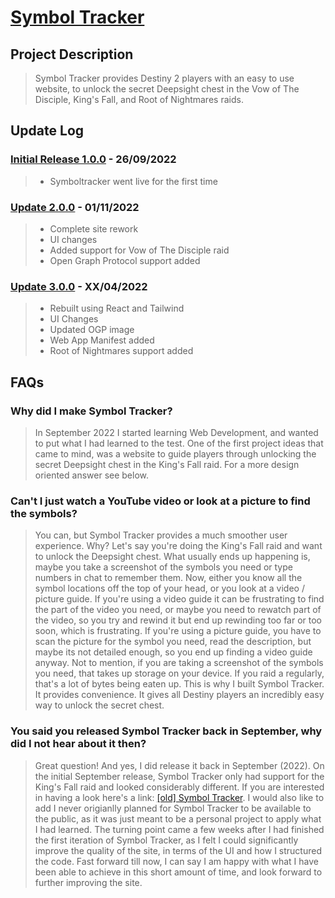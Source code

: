 # [Symbol Tracker](https://symboltracker.net)

## Project Description
> Symbol Tracker provides Destiny 2 players with an easy to use website, to unlock the secret Deepsight chest in the Vow of The Disciple, King's Fall, and Root of Nightmares raids.

## Update Log

### [Initial Release 1.0.0](https://astral-lab.github.io/Symbol-Tracker-V1/) - 26/09/2022 
> * Symboltracker went live for the first time

### [Update 2.0.0](https://astral-lab.github.io/Symbol_Tracker/) - 01/11/2022
> * Complete site rework
> * UI changes
> * Added support for Vow of The Disciple raid
> * Open Graph Protocol support added

### [Update 3.0.0](https://symboltracker.net) - XX/04/2022
> * Rebuilt using React and Tailwind
> * UI Changes
> * Updated OGP image
> * Web App Manifest added
> * Root of Nightmares support added

## FAQs

### Why did I make Symbol Tracker?
> In September 2022 I started learning Web Development, and wanted to put what I had learned to the test. 
> One of the first project ideas that came to mind, was a website to guide players through unlocking the 
> secret Deepsight chest in the King's Fall raid. For a more design oriented answer see below.

### Can't I just watch a YouTube video or look at a picture to find the symbols?
> You can, but Symbol Tracker provides a much smoother user experience. Why? Let's say you're doing the King's Fall raid and want to unlock the Deepsight chest.
What usually ends up happening is, maybe you take a screenshot of the symbols you need or type numbers in chat to remember them. Now, either you know all the 
symbol locations off the top of your head, or you look at a video / picture guide. If you're using a video guide it can be frustrating to find the part of the video you need, or maybe you need to rewatch part of the video, so you try and rewind it but end up rewinding too far or too soon, which is frustrating. If you're using
a picture guide, you have to scan the picture for the symbol you need, read the description, but maybe its not detailed enough, so you end up finding a video 
guide anyway. Not to mention, if you are taking a screenshot of the symbols you need, that takes up storage on your device.
If you raid a regularly, that's a lot of bytes being eaten up. This is why I built Symbol Tracker. It provides convenience. It gives all Destiny players an incredibly easy way to unlock the secret chest.

### You said you released Symbol Tracker back in September, why did I not hear about it then?
> Great question! And yes, I did release it back in September (2022). On the initial September release, Symbol Tracker only had support for the King's Fall raid and looked
> considerably different. If you are interested in having a look here's a link: [[old] Symbol Tracker](https://astral-lab.github.io/Symbol-Tracker-V1/).
> I would also like to add I never origianlly planned for Symbol Tracker to be available to the public, as it was just meant to be a personal project to apply what I
> had learned. The turning point came a few weeks after I had finished the first iteration of Symbol Tracker, as I felt I could significantly improve the quality of 
> the site, in terms of the UI and how I structured the code. Fast forward till now, I can say I am happy with what I have been able to
> achieve in this short amount of time, and look forward to further improving the site.
